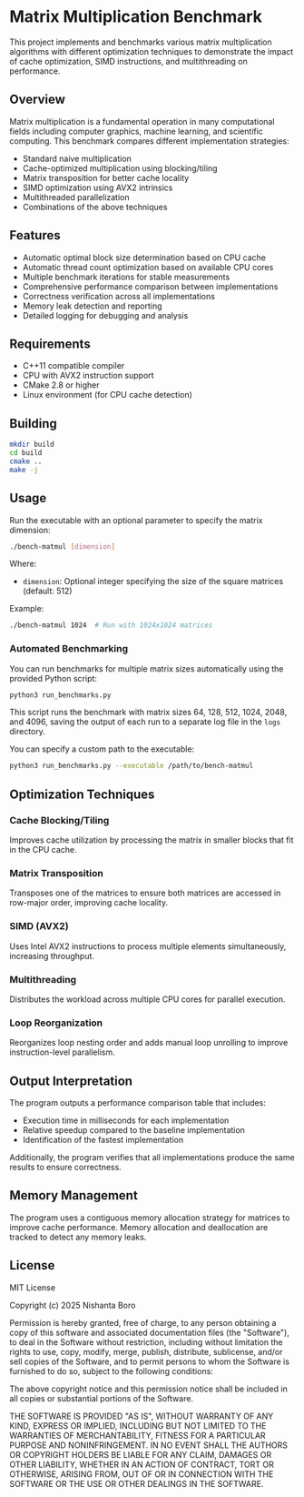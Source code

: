 # Matrix Multiplication Benchmark

This project implements and benchmarks various matrix multiplication algorithms with different optimization techniques to demonstrate the impact of cache optimization, SIMD instructions, and multithreading on performance.

## Overview

Matrix multiplication is a fundamental operation in many computational fields including computer graphics, machine learning, and scientific computing. This benchmark compares different implementation strategies:

- Standard naive multiplication
- Cache-optimized multiplication using blocking/tiling
- Matrix transposition for better cache locality
- SIMD optimization using AVX2 intrinsics
- Multithreaded parallelization
- Combinations of the above techniques

## Features

- Automatic optimal block size determination based on CPU cache
- Automatic thread count optimization based on available CPU cores
- Multiple benchmark iterations for stable measurements
- Comprehensive performance comparison between implementations
- Correctness verification across all implementations
- Memory leak detection and reporting
- Detailed logging for debugging and analysis

## Requirements

- C++11 compatible compiler
- CPU with AVX2 instruction support
- CMake 2.8 or higher
- Linux environment (for CPU cache detection)

## Building

```bash
mkdir build
cd build
cmake ..
make -j
```

## Usage

Run the executable with an optional parameter to specify the matrix dimension:

```bash
./bench-matmul [dimension]
```

Where:
- `dimension`: Optional integer specifying the size of the square matrices (default: 512)

Example:
```bash
./bench-matmul 1024  # Run with 1024x1024 matrices
```

### Automated Benchmarking

You can run benchmarks for multiple matrix sizes automatically using the provided Python script:

```bash
python3 run_benchmarks.py
```

This script runs the benchmark with matrix sizes 64, 128, 512, 1024, 2048, and 4096, saving the output of each run to a separate log file in the `logs` directory.

You can specify a custom path to the executable:

```bash
python3 run_benchmarks.py --executable /path/to/bench-matmul
```

## Optimization Techniques

### Cache Blocking/Tiling
Improves cache utilization by processing the matrix in smaller blocks that fit in the CPU cache.

### Matrix Transposition
Transposes one of the matrices to ensure both matrices are accessed in row-major order, improving cache locality.

### SIMD (AVX2)
Uses Intel AVX2 instructions to process multiple elements simultaneously, increasing throughput.

### Multithreading
Distributes the workload across multiple CPU cores for parallel execution.

### Loop Reorganization
Reorganizes loop nesting order and adds manual loop unrolling to improve instruction-level parallelism.

## Output Interpretation

The program outputs a performance comparison table that includes:

- Execution time in milliseconds for each implementation
- Relative speedup compared to the baseline implementation
- Identification of the fastest implementation

Additionally, the program verifies that all implementations produce the same results to ensure correctness.

## Memory Management

The program uses a contiguous memory allocation strategy for matrices to improve cache performance. Memory allocation and deallocation are tracked to detect any memory leaks.

## License

MIT License

Copyright (c) 2025 Nishanta Boro

Permission is hereby granted, free of charge, to any person obtaining a copy
of this software and associated documentation files (the "Software"), to deal
in the Software without restriction, including without limitation the rights
to use, copy, modify, merge, publish, distribute, sublicense, and/or sell
copies of the Software, and to permit persons to whom the Software is
furnished to do so, subject to the following conditions:

The above copyright notice and this permission notice shall be included in all
copies or substantial portions of the Software.

THE SOFTWARE IS PROVIDED "AS IS", WITHOUT WARRANTY OF ANY KIND, EXPRESS OR
IMPLIED, INCLUDING BUT NOT LIMITED TO THE WARRANTIES OF MERCHANTABILITY,
FITNESS FOR A PARTICULAR PURPOSE AND NONINFRINGEMENT. IN NO EVENT SHALL THE
AUTHORS OR COPYRIGHT HOLDERS BE LIABLE FOR ANY CLAIM, DAMAGES OR OTHER
LIABILITY, WHETHER IN AN ACTION OF CONTRACT, TORT OR OTHERWISE, ARISING FROM,
OUT OF OR IN CONNECTION WITH THE SOFTWARE OR THE USE OR OTHER DEALINGS IN THE
SOFTWARE.
